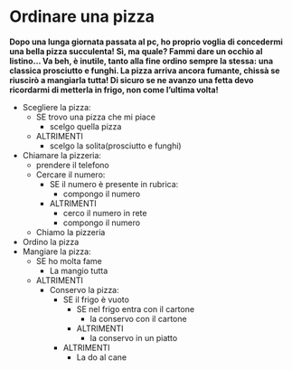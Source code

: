 # Ordinare una pizza

**Dopo una lunga giornata passata al pc, ho proprio voglia di concedermi una bella pizza succulenta! Sì, ma quale? Fammi dare un occhio al listino… Va beh, è inutile, tanto alla fine ordino sempre la stessa: una classica prosciutto e funghi. La pizza arriva ancora fumante, chissà se riuscirò a mangiarla tutta!
Di sicuro se ne avanzo una fetta devo ricordarmi di metterla in frigo, non come l’ultima volta!**

- Scegliere la pizza:
    - SE trovo una pizza che mi piace
        - scelgo quella pizza
    - ALTRIMENTI
        - scelgo la solita(prosciutto e funghi)
- Chiamare la pizzeria:
    - prendere il telefono
    - Cercare il numero:
        - SE il numero è presente in rubrica:
            - compongo il numero
        - ALTRIMENTI 
            - cerco il numero in rete
            - compongo il numero
    - Chiamo la pizzeria
- Ordino la pizza
- Mangiare la pizza:
    - SE ho molta fame
        - La mangio tutta
    - ALTRIMENTI 
        - Conservo la pizza:
            - SE il frigo è vuoto
                - SE nel frigo entra con il cartone
                    - la conservo con il cartone
                - ALTRIMENTI
                    - la conservo in un piatto 
            - ALTRIMENTI 
                - La do al cane
